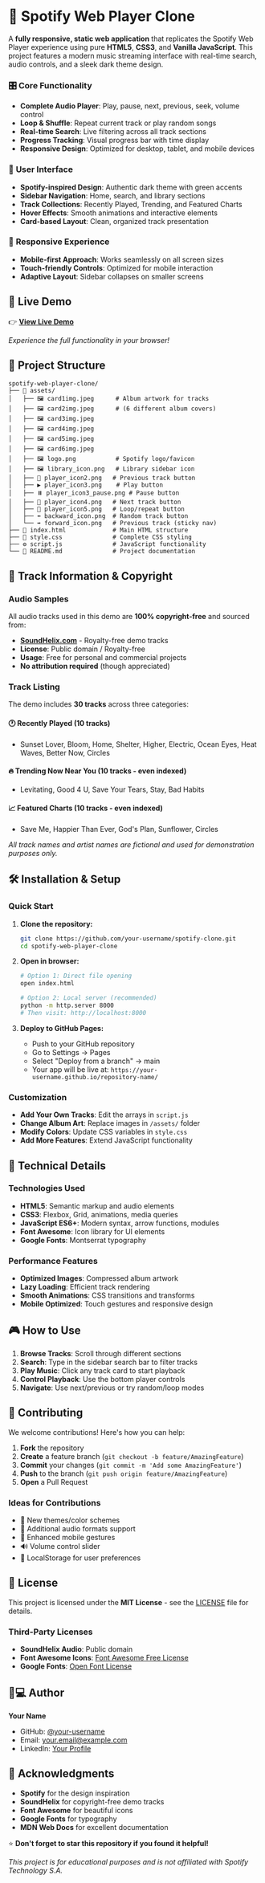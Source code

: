 # 🎵 Spotify Web Player Clone

A **fully responsive, static web application** that replicates the Spotify Web Player experience using pure **HTML5**, **CSS3**, and **Vanilla JavaScript**. This project features a modern music streaming interface with real-time search, audio controls, and a sleek dark theme design.


### 🎛️ **Core Functionality**
- **Complete Audio Player**: Play, pause, next, previous, seek, volume control
- **Loop & Shuffle**: Repeat current track or play random songs
- **Real-time Search**: Live filtering across all track sections
- **Progress Tracking**: Visual progress bar with time display
- **Responsive Design**: Optimized for desktop, tablet, and mobile devices

### 🎨 **User Interface**
- **Spotify-inspired Design**: Authentic dark theme with green accents
- **Sidebar Navigation**: Home, search, and library sections
- **Track Collections**: Recently Played, Trending, and Featured Charts
- **Hover Effects**: Smooth animations and interactive elements
- **Card-based Layout**: Clean, organized track presentation

### 📱 **Responsive Experience**
- **Mobile-first Approach**: Works seamlessly on all screen sizes
- **Touch-friendly Controls**: Optimized for mobile interaction
- **Adaptive Layout**: Sidebar collapses on smaller screens

## 🚀 Live Demo

👉 **[View Live Demo](https://kvs-rishikesh.github.io/spotify-clone/)**

*Experience the full functionality in your browser!*

## 📁 Project Structure

```
spotify-web-player-clone/
├── 📁 assets/
│   ├── 🖼️ card1img.jpeg      # Album artwork for tracks
│   ├── 🖼️ card2img.jpeg      # (6 different album covers)
│   ├── 🖼️ card3img.jpeg
│   ├── 🖼️ card4img.jpeg
│   ├── 🖼️ card5img.jpeg
│   ├── 🖼️ card6img.jpeg
│   ├── 🖼️ logo.png           # Spotify logo/favicon
│   ├── 🖼️ library_icon.png   # Library sidebar icon
│   ├── 🎵 player_icon2.png   # Previous track button
│   ├── ▶️ player_icon3.png    # Play button
│   ├── ⏸️ player_icon3_pause.png # Pause button
│   ├── 🎵 player_icon4.png   # Next track button
│   ├── 🔁 player_icon5.png   # Loop/repeat button
│   ├── ⬅️ backward_icon.png  # Random track button
│   └── ➡️ forward_icon.png   # Previous track (sticky nav)
├── 📄 index.html             # Main HTML structure
├── 🎨 style.css              # Complete CSS styling
├── ⚙️ script.js              # JavaScript functionality
└── 📖 README.md              # Project documentation
```

## 🎵 Track Information & Copyright

### **Audio Samples**
All audio tracks used in this demo are **100% copyright-free** and sourced from:
- **[SoundHelix.com](https://www.soundhelix.com/)** - Royalty-free demo tracks
- **License**: Public domain / Royalty-free
- **Usage**: Free for personal and commercial projects
- **No attribution required** (though appreciated)

### **Track Listing**
The demo includes **30 tracks** across three categories:

#### 🕐 Recently Played (10 tracks)
- Sunset Lover, Bloom, Home, Shelter, Higher, Electric, Ocean Eyes, Heat Waves, Better Now, Circles

#### 🔥 Trending Now Near You (10 tracks - even indexed)
- Levitating, Good 4 U, Save Your Tears, Stay, Bad Habits

#### 📈 Featured Charts (10 tracks - even indexed)
- Save Me, Happier Than Ever, God's Plan, Sunflower, Circles

*All track names and artist names are fictional and used for demonstration purposes only.*

## 🛠️ Installation & Setup

### **Quick Start**
1. **Clone the repository:**
   ```bash
   git clone https://github.com/your-username/spotify-clone.git
   cd spotify-web-player-clone
   ```

2. **Open in browser:**
   ```bash
   # Option 1: Direct file opening
   open index.html
   
   # Option 2: Local server (recommended)
   python -m http.server 8000
   # Then visit: http://localhost:8000
   ```

3. **Deploy to GitHub Pages:**
   - Push to your GitHub repository
   - Go to Settings → Pages
   - Select "Deploy from a branch" → main
   - Your app will be live at: `https://your-username.github.io/repository-name/`

### **Customization**
- **Add Your Own Tracks**: Edit the arrays in `script.js`
- **Change Album Art**: Replace images in `/assets/` folder
- **Modify Colors**: Update CSS variables in `style.css`
- **Add More Features**: Extend JavaScript functionality

## 🎯 Technical Details

### **Technologies Used**
- **HTML5**: Semantic markup and audio elements
- **CSS3**: Flexbox, Grid, animations, media queries
- **JavaScript ES6+**: Modern syntax, arrow functions, modules
- **Font Awesome**: Icon library for UI elements
- **Google Fonts**: Montserrat typography

### **Performance Features**
- **Optimized Images**: Compressed album artwork
- **Lazy Loading**: Efficient track rendering
- **Smooth Animations**: CSS transitions and transforms
- **Mobile Optimized**: Touch gestures and responsive design

## 🎮 How to Use

1. **Browse Tracks**: Scroll through different sections
2. **Search**: Type in the sidebar search bar to filter tracks
3. **Play Music**: Click any track card to start playback
4. **Control Playback**: Use the bottom player controls
5. **Navigate**: Use next/previous or try random/loop modes

## 🤝 Contributing

We welcome contributions! Here's how you can help:

1. **Fork** the repository
2. **Create** a feature branch (`git checkout -b feature/AmazingFeature`)
3. **Commit** your changes (`git commit -m 'Add some AmazingFeature'`)
4. **Push** to the branch (`git push origin feature/AmazingFeature`)
5. **Open** a Pull Request

### **Ideas for Contributions**
- 🎨 New themes/color schemes
- 🎵 Additional audio formats support
- 📱 Enhanced mobile gestures
- 🔊 Volume control slider
- 💾 LocalStorage for user preferences

## 📜 License

This project is licensed under the **MIT License** - see the [LICENSE](LICENSE) file for details.

### **Third-Party Licenses**
- **SoundHelix Audio**: Public domain
- **Font Awesome Icons**: [Font Awesome Free License](https://fontawesome.com/license/free)
- **Google Fonts**: [Open Font License](https://scripts.sil.org/OFL)

## 👨💻 Author

**Your Name**  
- GitHub: [@your-username](https://github.com/kvs-rishikesh)
- Email: your.email@example.com
- LinkedIn: [Your Profile](https://linkedin.com/in/hellosatyaa)

## 🙏 Acknowledgments

- **Spotify** for the design inspiration
- **SoundHelix** for copyright-free demo tracks
- **Font Awesome** for beautiful icons
- **Google Fonts** for typography
- **MDN Web Docs** for excellent documentation

⭐ **Don't forget to star this repository if you found it helpful!**



*This project is for educational purposes and is not affiliated with Spotify Technology S.A.*